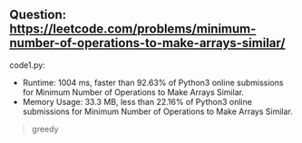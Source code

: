 ## Question: https://leetcode.com/problems/minimum-number-of-operations-to-make-arrays-similar/

code1.py:
* Runtime: 1004 ms, faster than 92.63% of Python3 online submissions for Minimum Number of Operations to Make Arrays Similar.
* Memory Usage: 33.3 MB, less than 22.16% of Python3 online submissions for Minimum Number of Operations to Make Arrays Similar.
> greedy